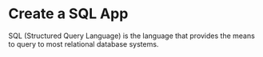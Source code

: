 # Create a SQL App

SQL \(Structured Query Language\) is the language that provides the means to query to most relational database systems.

